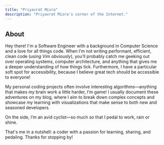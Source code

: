 ```yaml
---
title: "Priyavrat Misra"
description: "Priyavrat Misra's corner of the Internet."
---
```

## About
Hey there! I'm a Software Engineer with a background in Computer Science and a love for all things code. When I’m not writing performant, efficient, clean code (_using Vim obviously_), you’ll probably catch me geeking out over operating systems, computer architecture, and anything that gives me a deeper understanding of how things tick. Furthermore, I have a particular soft spot for accessibility, because I believe great tech should be accessible to everyone!

My personal coding projects often involve interesting algorithms—anything that makes my brain work a little harder, I’m game! I usually document these adventures on my blog, where I aim to break down complex concepts and showcase my learning with visualizations that make sense to both new and seasoned developers.

On the side, I’m an avid cyclist—so much so that I pedal to work, rain or shine.

That's me in a nutshell: a coder with a passion for learning, sharing, and pedaling. Thanks for stopping by!
